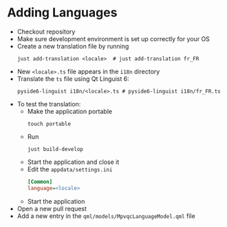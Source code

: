 # Adding Languages

* Checkout repository
* Make sure development environment is set up correctly for your OS
* Create a new translation file by running
  ```shell
  just add-translation <locale>  # just add-translation fr_FR
  ```
* New `<locale>.ts` file appears in the `i18n` directory
* Translate the `ts` file using Qt Linguist 6:
  ```shell
  pyside6-linguist i18n/<locale>.ts # pyside6-linguist i18n/fr_FR.ts
  ```
* To test the translation:
  * Make the application portable
    ```shell
    touch portable
    ```
  * Run
    ```shell
    just build-develop
    ```
  * Start the application and close it
  * Edit the `appdata/settings.ini`
    ```ini
    [Common]
    language=<locale>
    ```
  * Start the application
* Open a new pull request
* Add a new entry in the `qml/models/MpvqcLanguageModel.qml` file

